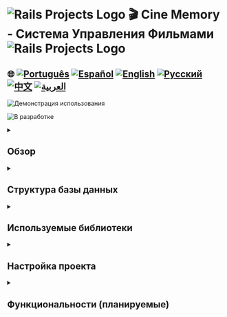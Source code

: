 # <img src="https://encrypted-tbn0.gstatic.com/images?q=tbn:ANd9GcSTWNyzRvZuphTsoQwk0FKqdTWHQEG50IIDgA&s" alt="Rails Projects Logo" width="40" height="30" /> 🎬 Cine Memory - Система Управления Фильмами<img src="https://encrypted-tbn0.gstatic.com/images?q=tbn:ANd9GcSTWNyzRvZuphTsoQwk0FKqdTWHQEG50IIDgA&s" alt="Rails Projects Logo" width="40" height="30" /> 

## 🌐 [![Português](https://img.shields.io/badge/Português-green)](https://github.com/SamuelRocha91/rails_movies_catalog/blob/main/README.md) [![Español](https://img.shields.io/badge/Español-yellow)](https://github.com/SamuelRocha91/rails_movies_catalog/blob/main/README_es.md) [![English](https://img.shields.io/badge/English-blue)](https://github.com/SamuelRocha91/rails_movies_catalog/blob/main/README_en.md) [![Русский](https://img.shields.io/badge/Русский-lightgrey)](https://github.com/SamuelRocha91/rails_movies_catalog/blob/main/README_ru.md) [![中文](https://img.shields.io/badge/中文-red)](https://github.com/SamuelRocha91/rails_movies_catalog/blob/main/README_ch.md) [![العربية](https://img.shields.io/badge/العربية-orange)](https://github.com/SamuelRocha91/rails_movies_catalog/blob/main/README_ar.md)

![Демонстрация использования](./public/movieNew.gif)

![В разработке](https://img.shields.io/badge/status-В%20разработке-yellow)

<details>

<summary> <h2>Обзор</h2> </summary>

Этот проект представляет собой **Систему Управления Фильмами**, разработанную с помощью Ruby on Rails. Он позволяет пользователям управлять фильмами, жанрами и режиссерами. Реализует CRUD (Создание, Чтение, Обновление, Удаление) для сущностей и позволяет загружать изображения баннеров фильмов.

</details>

<details>

<summary> <h2>Структура базы данных</h2> </summary>

![Диаграмма](./public/diagrama-movies.png)

</details>

<details>

<summary> <h2>Используемые библиотеки</h2> </summary>

- Bullet (Обнаружение N+1 Запросов)  
Во время разработки библиотека Bullet используется для обнаружения и уведомления об неэффективностях при загрузке SQL-запросов, таких как проблемы с N+1 запросами.

- Kaminari (Пагинация)  
Библиотека Kaminari используется для пагинации записей в списках, что делает навигацию по большим наборам данных более эффективной.

- Active Storage (Управление файлами)  
Приложение также использует Active Storage для загрузки и управления файлами, такими как баннеры фильмов.

</details>

<details>

<summary> <h2>Настройка проекта</h2> </summary>

  <details>

<summary> <h2>С Docker</h2> </summary>

Чтобы запустить этот проект с использованием Docker, выполните следующие шаги:

#### Предварительные требования

Убедитесь, что у вас установлены Docker и Docker Compose на вашем компьютере.

- [Docker](https://docs.docker.com/get-docker/)  
- [Docker Compose](https://docs.docker.com/compose/install/)

#### Настройка

1. Клонируйте соответствующий репозиторий:

```
   git clone git@github.com:SamuelRocha91/rails_movies_catalog.git
   ```

2. Перейдите в папку проекта:

```
   cd rails_movies_catalog
   ```

3. Запустите команду Docker:

```
   docker-compose up
   ```

4. Откройте браузер по адресу:

```
   http://0.0.0.0:3000/
   ```

  </details>
  
  <details>

<summary>  <h2>Без Docker</h2> </summary>

1. Клонируйте репозиторий:
   ```bash
   git clone git@github.com:SamuelRocha91/rails_movies_catalog.git
   ```

2. Перейдите в директорию проекта:
   ```bash
   cd rails_movies_catalog
   ```

3. Установите зависимости:
   ```bash
   bundle install
   ```

4. Настройте базу данных:
   ```bash
   rails db:create
   rails db:migrate
   rails db:seed
   ```

5. Запустите приложение:
   ```bash
   rails server
   ```
   </details>

</details>

<details>

<summary> <h2>Функциональности (планируемые)</h2> </summary>

- **Управление фильмами**: 
  - Модульные тесты
  - Адаптивность

</details>

